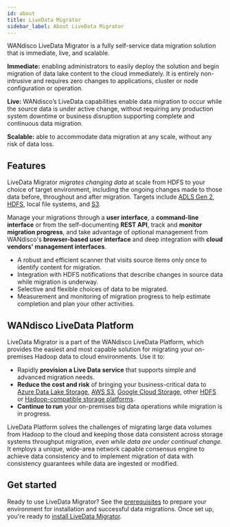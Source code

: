 ```yaml
---
id: about
title: LiveData Migrator
sidebar_label: About LiveData Migrator
---
```


WANdisco LiveData Migrator is a fully self-service data migration solution that is immediate, live, and scalable.

**Immediate:** enabling administrators to easily deploy the solution and begin migration of data lake content to the cloud immediately. It is entirely non-intrusive and requires zero changes to applications, cluster or node configuration or operation.

**Live:** WANdisco’s LiveData capabilities enable data migration to occur while the source data is under active change, without requiring any production system downtime or business disruption supporting complete and continuous data migration.

**Scalable:** able to accommodate data migration at any scale, without any risk of data loss.

## Features
LiveData Migrator _migrates changing data_ at scale from HDFS to your choice of target environment, including the ongoing changes made to those data before, throughout and after migration. Targets include  [ADLS Gen 2](https://docs.microsoft.com/en-us/azure/storage/blobs/data-lake-storage-introduction), [HDFS](https://hadoop.apache.org/docs/current/hadoop-project-dist/hadoop-hdfs/HdfsDesign.html), local file systems, and [S3](https://hadoop.apache.org/docs/current/hadoop-aws/tools/hadoop-aws/index.html).

Manage your migrations through a **user interface**, a **command-line interface** or from the self-documenting **REST API**, track and **monitor migration progress**, and take advantage of optional management from WANdisco's **browser-based user interface** and deep integration with **cloud vendors' management interfaces**.

- A robust and efficient scanner that visits source items only once to identify content for migration.
- Integration with HDFS notifications that describe changes in source data while migration is  underway.
- Selective and flexible choices of data to be migrated.
- Measurement and monitoring of migration progress to help estimate completion and plan your other activities.

## WANdisco LiveData Platform

LiveData Migrator is a part of the WANdisco LiveData Platform, which provides the easiest and most capable solution for migrating your on-premises Hadoop data to cloud environments. Use it to:

- Rapidly **provision a Live Data service** that supports simple and advanced migration needs.
- **Reduce the cost and risk** of bringing your business-critical data to [Azure Data Lake Storage](https://docs.microsoft.com/en-us/azure/storage/blobs/data-lake-storage-introduction), [AWS S3](https://aws.amazon.com/s3/), [Google Cloud Storage](https://cloud.google.com/storage), other [HDFS](https://hadoop.apache.org/docs/current/hadoop-project-dist/hadoop-hdfs/HdfsDesign.html) or [Hadoop-compatible storage platforms](https://cwiki.apache.org/confluence/display/HADOOP2/HCFS).
- **Continue to run** your on-premises big data operations while migration is in progress.

LiveData Platform solves the challenges of migrating large data volumes from Hadoop to the cloud and keeping those data consistent across storage systems throughput migration, _even while data are under continual change_. It employs a unique, wide-area network capable consensus engine to achieve data consistency and to implement migration of data with consistency guarantees while data are ingested or modified.

## Get started

Ready to use LiveData Migrator? See the [prerequisites](./installation.md#prerequisites) to prepare your environment for installation and successful data migrations. Once set up, you're ready to [install LiveData Migrator](./installation.md).
